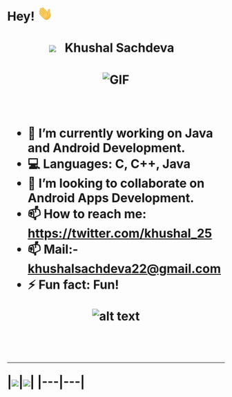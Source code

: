 # Hey! <img src="https://github.com/ABSphreak/ABSphreak/blob/master/gifs/Hi.gif" width="35px">
<h1 align="center"><a href="https://www.linkedin.com/in/khushal-sachdeva-25072002?"></a><img src="https://img.shields.io/badge/-Khushal Sachdeva-blue?style=flat-square&logo=Linkedin&logoColor=white&link=https://www.linkedin.com/in/khushal-sachdeva-25072002?"/> &nbsp;&nbsp;Khushal Sachdeva &nbsp;&nbsp;<h1/>
 

<p align="center">
 <img alt="GIF" src="https://miro.medium.com/max/875/1*Urc28sbnORGOW5oyohQ06g.gif" width="400px" />
  <p/>
 &nbsp;

 - 🔭 I’m currently working on Java and Android Development.
 - :computer: Languages: C, C++, Java
 - 👯 I’m looking to collaborate on Android Apps Development.
 - 📫 How to reach me: https://twitter.com/khushal_25
 - 📫 Mail:- khushalsachdeva22@gmail.com
 - ⚡ Fun fact: Fun!

 <p align="center">
<img src="https://user-images.githubusercontent.com/46247882/87126810-77e5d000-c2aa-11ea-832f-70aa4fe394f9.gif" alt="alt text" width="150" height="150" />
</p>
 <br>
<hr>
 
|<img src="https://github-readme-stats.vercel.app/api?username=CodeKhushal&show_icons=true&count_private=true)
 "/>|<img src="https://github-readme-streak-stats.herokuapp.com/?user=CodeKhushal"/>|
|---|---|
<br />
<!--
**CodeKhushal/CodeKhushal** is a ✨ _special_ ✨ repository because its `README.md` (this file) appears on your GitHub profile.

Here are some ideas to get you started:
- 😄 Pronouns: ...
- 💬 Ask me about ...
- 🤔 I’m looking for help with ...

<br>![image](https://user-images.githubusercontent.com/68191677/120099245-265f6180-c158-11eb-8c7a-2d61f9dcf24b.png)&nbsp; &nbsp; &nbsp; &nbsp; &nbsp; &nbsp; &nbsp; &nbsp; ![image](https://user-images.githubusercontent.com/68191677/120099267-35deaa80-c158-11eb-8dcd-e21cbad9b55b.png)
<br/>
 <p>
 &nbsp;&nbsp;&nbsp;&nbsp;&nbsp;&nbsp;&nbsp;&nbsp;<img align="center" src="https://user-images.githubusercontent.com/68191677/120099245-265f6180-c158-11eb-8c7a-2d61f9dcf24b.png" width="400px" />&nbsp;&nbsp;&nbsp;
  <img align="center" src="https://user-images.githubusercontent.com/68191677/120099267-35deaa80-c158-11eb-8dcd-e21cbad9b55b.png" width="400px" />
<p/>
-->

